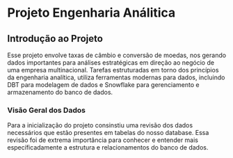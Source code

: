 # Projeto Engenharia Análitica

## Introdução ao Projeto

Esse projeto envolve taxas de câmbio e conversão de moedas, nos gerando dados importantes para análises estratégicas em direção ao negócio de uma empresa multinacional. Tarefas estruturadas em torno dos princípios da engenharia analítica, utiliza ferramentas modernas para dados, incluindo DBT para modelagem de dados e Snowflake para gerenciamento e armazenamento do banco de dados.

### Visão Geral dos Dados

Para a inicialização do projeto consinstiu uma revisão dos dados necessários que estão presentes em tabelas do nosso database. Essa revisão foi de extrema importância para conhecer e entender mais específicadamente a estrutura e relacionamentos do banco de dados.



